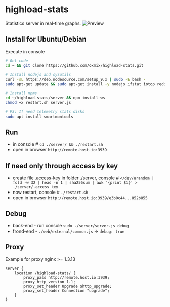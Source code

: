 # highload-stats
Statistics server in real-time graphs.
![Preview](https://oxmix.net/storage/b/73/566c3e8588dc3.png)

## Install for Ubuntu/Debian
Execute in console
```bash
# Get code
cd ~ && git clone https://github.com/oxmix/highload-stats.git

# Install nodejs and sysutils
curl -sL https://deb.nodesource.com/setup_9.x | sudo -E bash -
sudo apt-get update && sudo apt-get install -y nodejs ifstat iotop redis-tools postgresql-client

# Install npms
cd ~/highload-stats/server && npm install ws
chmod +x restart.sh server.js

# PS: If need telemetry stats disks
sudo apt install smartmontools
```

## Run 
* in console # `cd ./server/ && ./restart.sh`
* open in browser `http://remote.host.io:3939`

## If need only through access by key
* create file .access-key in folder ./server, console # `</dev/urandom | fold -w 32 | head -n 1 | sha256sum | awk '{print $1}' > ./server/.access_key`
* now restart, console # `./restart.sh`
* open in browser `http://remote.host.io:3939/e3b0c44...852b855`

## Debug 
* back-end - run console `sudo ./server/server.js debug`
* frond-end - `./web/external/common.js` => `debug: true`

## Proxy 
Example for proxy nginx >= 1.3.13
```
server {
    location /highload-stats/ {
        proxy_pass http://remote.host.io:3939;
        proxy_http_version 1.1;
        proxy_set_header Upgrade $http_upgrade;
        proxy_set_header Connection "upgrade";
    }
}
```